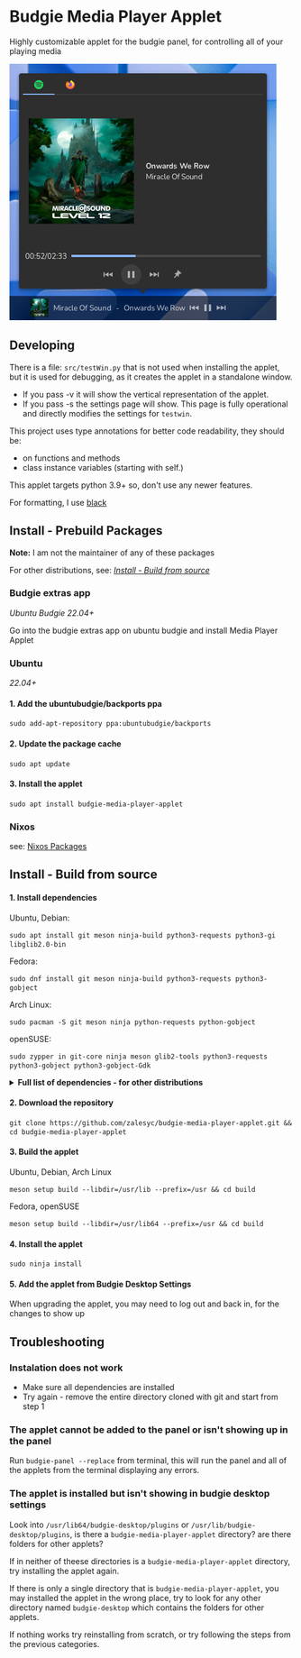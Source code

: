 # Budgie Media Player Applet
Highly customizable applet for the budgie panel, for controlling all of your playing media

![screenshot](screenshot.png)

## Developing
There is a file: `src/testWin.py` that is not used when installing the applet, but it is used for debugging, as it creates the applet in a standalone window.
- If you pass -v it will show the vertical representation of the applet.
- If you pass -s the settings page will show. This page is fully operational and directly modifies the settings for `testwin`.

This project uses type annotations for better code readability,
they should be:
- on functions and methods
- class instance variables (starting with self.)

This applet targets python 3.9+ so, don't use any newer features.

For formatting, I use [black](https://github.com/psf/black)

## Install - Prebuild Packages
**Note:** I am not the maintainer of any of these packages

For other distributions, see: [_Install - Build from source_](#install---build-from-source)
### Budgie extras app
 _Ubuntu Budgie 22.04+_

Go into the budgie extras app on ubuntu budgie and install Media Player Applet

### Ubuntu
_22.04+_

 #### 1. Add the ubuntubudgie/backports ppa
 ~~~ shell
sudo add-apt-repository ppa:ubuntubudgie/backports
~~~
#### 2. Update the package cache
~~~ shell
sudo apt update
~~~
#### 3. Install the applet
~~~ shell
sudo apt install budgie-media-player-applet
~~~

### Nixos
see: [Nixos Packages](https://search.nixos.org/packages?show=budgiePlugins.budgie-media-player-applet)


## Install - Build from source
#### 1. Install dependencies
Ubuntu, Debian:
~~~ shell
sudo apt install git meson ninja-build python3-requests python3-gi libglib2.0-bin
~~~

Fedora:
~~~ shell
sudo dnf install git meson ninja-build python3-requests python3-gobject
~~~

Arch Linux:
~~~ shell
sudo pacman -S git meson ninja python-requests python-gobject
~~~

openSUSE:
~~~ shell
sudo zypper in git-core ninja meson glib2-tools python3-requests python3-gobject python3-gobject-Gdk
~~~

<details>
 <summary>
  <b>
   Full list of dependencies - for other distributions
  </b>
 </summary>
 
#### Runtime
- budgie-1.0
- gtk+-3.0
- python3 >= 3.9
- python3-requests
- python3-gobject
- gsettings
#### Buildtime
- meson
- ninja
- git
  
</details>

#### 2. Download the repository
~~~ shell
git clone https://github.com/zalesyc/budgie-media-player-applet.git && cd budgie-media-player-applet
~~~

#### 3. Build the applet
Ubuntu, Debian, Arch Linux
~~~ shell
meson setup build --libdir=/usr/lib --prefix=/usr && cd build
~~~

Fedora, openSUSE
~~~ shell
meson setup build --libdir=/usr/lib64 --prefix=/usr && cd build
~~~

#### 4. Install the applet
~~~ shell
sudo ninja install
~~~
#### 5. Add the applet from Budgie Desktop Settings
When upgrading the applet, you may need to log out and back in, for the changes to show up

## Troubleshooting
### Instalation does not work
 - Make sure all dependencies are installed
 - Try again - remove the entire directory cloned with git and start from step 1
 
### The applet cannot be added to the panel or isn't showing up in the panel
Run `budgie-panel --replace` from terminal, this will run the panel and
all of the applets from the terminal displaying any errors.

### The applet is installed but isn't showing in budgie desktop settings
Look into `/usr/lib64/budgie-desktop/plugins` or `/usr/lib/budgie-desktop/plugins`,
is there a `budgie-media-player-applet` directory? are there folders for other applets?

If in neither of theese directories is a `budgie-media-player-applet` directory, try installing the applet again.

If there is only a single directory that is `budgie-media-player-applet`, you may installed the applet in the wrong place, try to look for any other directory named `budgie-desktop` which contains the folders for other applets.

If nothing works try reinstalling from scratch, or try following the steps from the previous categories.
